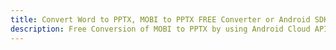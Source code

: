 ---title: Convert Word to PPTX, MOBI to PPTX FREE Converter or Android SDKdescription: Free Conversion of MOBI to PPTX by using Android Cloud APIs & SDKs. Also Create, Edit & Render Microsoft Word & OpenOffice documents in the Cloud.---